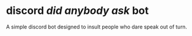 # discord _did anybody ask_ bot

A simple discord bot designed to insult people who dare speak out of turn.
